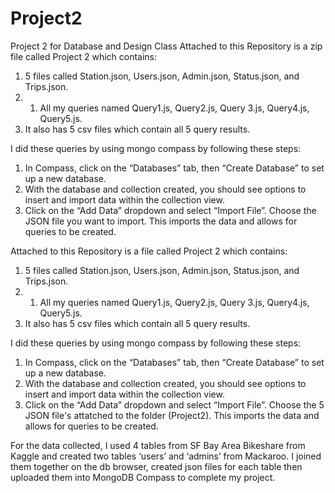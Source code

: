# Project2
Project 2 for Database and Design Class 
Attached to this Repository is a zip file called Project 2 which contains:
1) 5 files called Station.json, Users.json, Admin.json, Status.json, and Trips.json.
2) 1) All my queries named Query1.js, Query2.js, Query 3.js, Query4.js, Query5.js.
3) It also has 5 csv files which contain all 5 query results.

I did these queries by using mongo compass by following these steps: 
1) In Compass, click on the “Databases” tab, then “Create Database” to set up a new database.
2) With the database and collection created, you should see options to insert and import data within the collection view.
3) Click on the “Add Data” dropdown and select “Import File”. Choose the JSON file you want to import.
This imports the data and allows for queries to be created. 

Attached to this Repository is a file called Project 2 which contains:
1) 5 files called Station.json, Users.json, Admin.json, Status.json, and Trips.json.
2) 1) All my queries named Query1.js, Query2.js, Query 3.js, Query4.js, Query5.js.
3) It also has 5 csv files which contain all 5 query results.

I did these queries by using mongo compass by following these steps: 
1) In Compass, click on the “Databases” tab, then “Create Database” to set up a new database.
2) With the database and collection created, you should see options to insert and import data within the collection view.
3) Click on the “Add Data” dropdown and select “Import File”. Choose the 5 JSON file's attatched to the folder (Project2). 
This imports the data and allows for queries to be created. 

For the data collected, I used 4 tables from SF Bay Area Bikeshare from Kaggle and created two tables ‘users’ and ‘admins’ from Mackaroo. I joined them together on the db browser, created json files for each table then uploaded them into MongoDB Compass to complete my project.  

